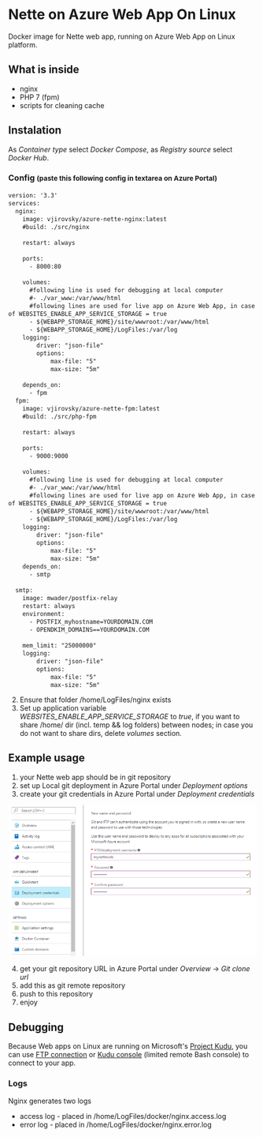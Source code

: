 # Nette on Azure Web App On Linux

Docker image for Nette web app, running on Azure Web App on Linux platform.

## What is inside
- nginx
- PHP 7 (fpm)
- scripts for cleaning cache

## Instalation

As <em>Container type</em> select <em>Docker Compose</em>, as <em>Registry source</em> select <em>Docker Hub</em>.

### Config <small>(paste this following config in textarea on Azure Portal)</small>

```
version: '3.3'
services:
  nginx:
    image: vjirovsky/azure-nette-nginx:latest
    #build: ./src/nginx

    restart: always

    ports:
      - 8000:80

    volumes:
      #following line is used for debugging at local computer
      #- ./var_www:/var/www/html
      #following lines are used for live app on Azure Web App, in case of WEBSITES_ENABLE_APP_SERVICE_STORAGE = true
      - ${WEBAPP_STORAGE_HOME}/site/wwwroot:/var/www/html
      - ${WEBAPP_STORAGE_HOME}/LogFiles:/var/log
    logging:
        driver: "json-file"
        options:
            max-file: "5"
            max-size: "5m"

    depends_on:
      - fpm
  fpm:
    image: vjirovsky/azure-nette-fpm:latest
    #build: ./src/php-fpm

    restart: always

    ports:
      - 9000:9000

    volumes:
      #following line is used for debugging at local computer
      #- ./var_www:/var/www/html
      #following lines are used for live app on Azure Web App, in case of WEBSITES_ENABLE_APP_SERVICE_STORAGE = true
      - ${WEBAPP_STORAGE_HOME}/site/wwwroot:/var/www/html
      - ${WEBAPP_STORAGE_HOME}/LogFiles:/var/log
    logging:
        driver: "json-file"
        options:
            max-file: "5"
            max-size: "5m"
    depends_on:
      - smtp

  smtp:
    image: mwader/postfix-relay
    restart: always
    environment:
      - POSTFIX_myhostname=YOURDOMAIN.COM
      - OPENDKIM_DOMAINS==YOURDOMAIN.COM

    mem_limit: "25000000"
    logging:
        driver: "json-file"
        options:
            max-file: "5"
            max-size: "5m" 

```

2. Ensure that folder /home/LogFiles/nginx exists
3. Set up application variable <em>WEBSITES_ENABLE_APP_SERVICE_STORAGE</em> to <em>true</em>, if you want to share /home/ dir (incl. temp && log folders) between nodes; in case you do not want to share dirs, delete <em>volumes</em> section.


## Example usage
1. your Nette web app should be in git repository
2. set up Local git deployment in Azure Portal under _Deployment options_
3. create your git credentials in Azure Portal under _Deployment credentials_

![Azure portal - Azure Web App On Linux - git credentials](https://raw.githubusercontent.com/vjirovsky/docker-azure-webapp-nette-nginx/master/docs/azure-git-credentials.png)

4. get your git repository URL in Azure Portal under _Overview_ -> _Git clone url_
5. add this as git remote repository
6. push to this repository
7. enjoy

## Debugging
Because Web apps on Linux are running on Microsoft's [Project Kudu](https://github.com/projectkudu/kudu), you can use [FTP connection](https://github.com/projectkudu/kudu/wiki/Accessing-files-via-ftp) or [Kudu console](https://github.com/projectkudu/kudu/wiki/Kudu-console) (limited remote Bash console) to connect to your app.

### Logs
Nginx generates two logs

- access log - placed in /home/LogFiles/docker/nginx.access.log
- error log - placed in /home/LogFiles/docker/nginx.error.log


